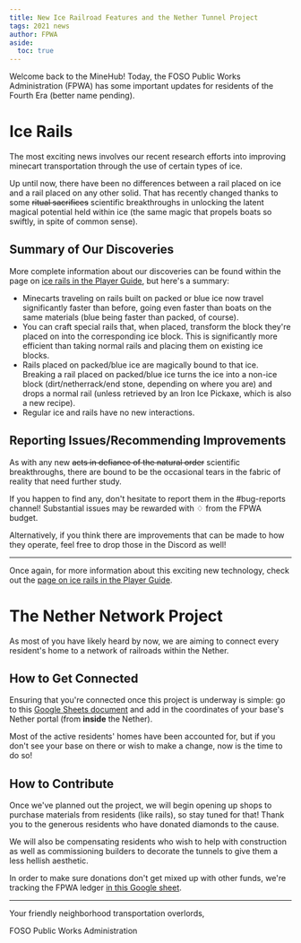 ```yaml
---
title: New Ice Railroad Features and the Nether Tunnel Project
tags: 2021 news
author: FPWA
aside:
  toc: true
---
```


Welcome back to the MineHub! Today, the FOSO Public Works Administration (FPWA) has some important updates for residents of the Fourth Era (better name pending).

<!-- more -->

# Ice Rails

The most exciting news involves our recent research efforts into improving minecart transportation through the use of certain types of ice.

Up until now, there have been no differences between a rail placed on ice and a rail placed on any other solid. That has recently changed thanks to some ~~ritual sacrifices~~ scientific breakthroughs in unlocking the latent magical potential held within ice (the same magic that propels boats so swiftly, in spite of common sense).

## Summary of Our Discoveries

More complete information about our discoveries can be found within the page on [ice rails in the Player Guide](/misc/player-guide/ice-rails), but here's a summary:

- Minecarts traveling on rails built on packed or blue ice now travel significantly faster than before, going even faster than boats on the same materials (blue being faster than packed, of course).
- You can craft special rails that, when placed, transform the block they're placed on into the corresponding ice block. This is significantly more efficient than taking normal rails and placing them on existing ice blocks.
- Rails placed on packed/blue ice are magically bound to that ice. Breaking a rail placed on packed/blue ice turns the ice into a non-ice block (dirt/netherrack/end stone, depending on where you are) and drops a normal rail (unless retrieved by an Iron Ice Pickaxe, which is also a new recipe).
- Regular ice and rails have no new interactions.

## Reporting Issues/Recommending Improvements

As with any new ~~acts in defiance of the natural order~~ scientific breakthroughs, there are bound to be the occasional tears in the fabric of reality that need further study.

If you happen to find any, don't hesitate to report them in the #bug-reports channel! Substantial issues may be rewarded with ♢ from the FPWA budget.

Alternatively, if you think there are improvements that can be made to how they operate, feel free to drop those in the Discord as well!

---

Once again, for more information about this exciting new technology, check out the [page on ice rails in the Player Guide](/misc/player-guide/ice-rails).

# The Nether Network Project

As most of you have likely heard by now, we are aiming to connect every resident's home to a network of railroads within the Nether.

## How to Get Connected

Ensuring that you're connected once this project is underway is simple: go to this [Google Sheets document](https://docs.google.com/spreadsheets/d/1vDEbkdE0ItWGCai4Qxd_4n5UjSJnagCPO5nPI7pQIX8/edit?usp=sharing) and add in the coordinates of your base's Nether portal (from **inside** the Nether).

Most of the active residents' homes have been accounted for, but if you don't see your base on there or wish to make a change, now is the time to do so!

## How to Contribute

Once we've planned out the project, we will begin opening up shops to purchase materials from residents (like rails), so stay tuned for that! Thank you to the generous residents who have donated diamonds to the cause.

We will also be compensating residents who wish to help with construction as well as commissioning builders to decorate the tunnels to give them a less hellish aesthetic.

In order to make sure donations don't get mixed up with other funds, we're tracking the FPWA ledger [in this Google sheet](https://docs.google.com/spreadsheets/d/1VXBJVS6snvFAFco_KanLaeKc4nO5csJKMNC99b30Qx8/edit?usp=sharing).

---

Your friendly neighborhood transportation overlords,

FOSO Public Works Administration

